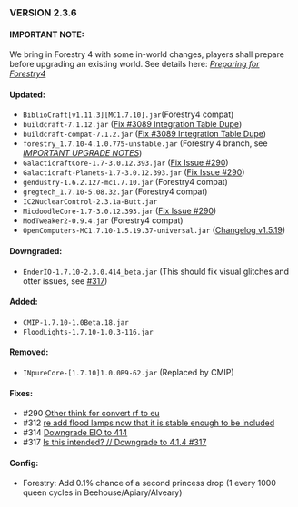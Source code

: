 
### VERSION 2.3.6

#### IMPORTANT NOTE:
We bring in Forestry 4 with some in-world changes, players shall prepare before upgrading an existing world.
See details here: [_Preparing for Forestry4_](https://github.com/Beyond-Reality/BeyondRealityModPack/issues/323)

#### Updated:
* `BiblioCraft[v1.11.3][MC1.7.10].jar`(Forestry4 compat)
* `buildcraft-7.1.12.jar` ([Fix #3089 Integration Table Dupe](https://github.com/BuildCraft/BuildCraft/issues/3089))
* `buildcraft-compat-7.1.2.jar` ([Fix #3089 Integration Table Dupe](https://github.com/BuildCraft/BuildCraft/issues/3089))
* `forestry_1.7.10-4.1.0.775-unstable.jar` (Forestry 4 branch, see [_IMPORTANT UPGRADE NOTES_](https://github.com/Beyond-Reality/BeyondRealityModPack/issues/323))
* `GalacticraftCore-1.7-3.0.12.393.jar` ([Fix Issue #290](https://github.com/Beyond-Reality/BeyondRealityModPack/issues/290))
* `Galacticraft-Planets-1.7-3.0.12.393.jar` ([Fix Issue #290](https://github.com/Beyond-Reality/BeyondRealityModPack/issues/290))
* `gendustry-1.6.2.127-mc1.7.10.jar` (Forestry4 compat)
* `gregtech_1.7.10-5.08.32.jar` (Forestry4 compat)
* `IC2NuclearControl-2.3.1a-Butt.jar`
* `MicdoodleCore-1.7-3.0.12.393.jar` ([Fix Issue #290](https://github.com/Beyond-Reality/BeyondRealityModPack/issues/290))
* `ModTweaker2-0.9.4.jar` (Forestry4 compat)
* `OpenComputers-MC1.7.10-1.5.19.37-universal.jar` ([Changelog v1.5.19](http://oc.cil.li/index.php?/page/index.html/_/releases/opencomputers-v1519-r60))

#### Downgraded:

* `EnderIO-1.7.10-2.3.0.414_beta.jar` (This should fix visual glitches and otter issues, see [#317](https://github.com/Beyond-Reality/BeyondRealityModPack/issues/317))

#### Added:

* `CMIP-1.7.10-1.0Beta.18.jar`
* `FloodLights-1.7.10-1.0.3-116.jar`

#### Removed:

* `INpureCore-[1.7.10]1.0.0B9-62.jar` (Replaced by CMIP)

#### Fixes:

* #290 [Other think for convert rf to eu](https://github.com/Beyond-Reality/BeyondRealityModPack/issues/290)
* #312 [re add flood lamps now that it is stable enough to be included](https://github.com/Beyond-Reality/BeyondRealityModPack/issues/312)
* #314 [Downgrade EIO to 414](https://github.com/Beyond-Reality/BeyondRealityModPack/issues/314)
* #317 [Is this intended? // Downgrade to 4.1.4 #317 ](https://github.com/Beyond-Reality/BeyondRealityModPack/issues/317)

#### Config:

* Forestry: Add 0.1% chance of a second princess drop (1 every 1000 queen cycles in Beehouse/Apiary/Alveary)
